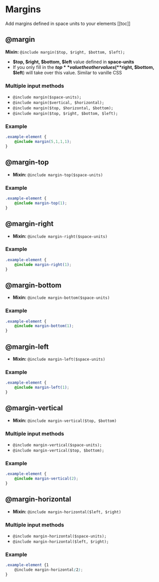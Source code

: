 # Margins
Add margins defined in space units to your elements
[[toc]]

## @margin

**Mixin:** `@include margin($top, $right, $bottom, $left);`

- **$top, $right, $bottom, $left** value defined in **space-units**
- If you only fill in the **$top** value the other values (**$right, $bottom, $left**) will take over this value. Similar to vanille CSS

### Multiple input methods
- `@include margin($space-units);`
- `@include margin($vertical, $horizontal);`
- `@include margin($top, $horizontal, $bottom);`
- `@include margin($top, $right, $bottom, $left);`

### Example
<Layout-Margin-Margin content="1 space-unit margin on each side and 5 space-units on top"/>

```scss {2}
.example-element {
	@include margin(5,1,1,1);
}
``` 



## @margin-top
- **Mixin:** `@include margin-top($space-units)`

### Example
<Layout-Margin-MarginTop/>

```scss {2}
.example-element {
	@include margin-top(1);
}
``` 


## @margin-right
- **Mixin:** `@include margin-right($space-units)`

### Example

<Layout-Margin-MarginRight/>

```scss {2}
.example-element {
	@include margin-right(1);
}
``` 



## @margin-bottom
- **Mixin:** `@include margin-bottom($space-units)`


### Example

<Layout-Margin-MarginBottom/>

```scss {2}
.example-element {
	@include margin-bottom(1);
}
``` 



## @margin-left
- **Mixin:** `@include margin-left($space-units)`

### Example

<Layout-Margin-MarginLeft/>

```scss {2}
.example-element {
	@include margin-left(1);
}
``` 


## @margin-vertical
- **Mixin:** `@include margin-vertical($top, $bottom)`

### Multiple input methods
- `@include margin-vertical($space-units);`
- `@include margin-vertical($top, $bottom);`

### Example

<Layout-Margin-MarginVertical content="2 space-unit margin on top and bottom"/>

```scss {2}
.example-element {
	@include margin-vertical(2);
}
``` 


## @margin-horizontal
- **Mixin:** `@include margin-horizontal($left, $right)`

### Multiple input methods
- `@include margin-horizontal($space-units);`
- `@include margin-horizontal($left, $right);`

### Example

<Layout-Margin-MarginHorizontal content="2 space-unit margin on left and right"/>

```scss {2}
.example-element {1
	@include margin-horizontal(2);
}
``` 